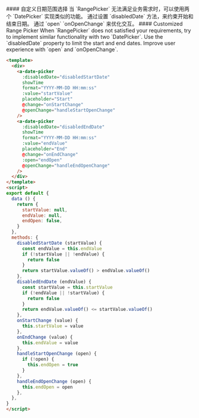 
<cn>
#### 自定义日期范围选择
当 `RangePicker` 无法满足业务需求时，可以使用两个 `DatePicker` 实现类似的功能。
 通过设置 `disabledDate` 方法，来约束开始和结束日期。
  通过 `open` `onOpenChange` 来优化交互。
</cn>

<us>
#### Customized Range Picker
When `RangePicker` does not satisfied your requirements, try to implement similar functionality with two `DatePicker`.
 Use the `disabledDate` property to limit the start and end dates.
 Improve user experience with `open` and `onOpenChange`.
</us>

```html
<template>
  <div>
    <a-date-picker
      :disabledDate="disabledStartDate"
      showTime
      format="YYYY-MM-DD HH:mm:ss"
      :value="startValue"
      placeholder="Start"
      @change="onStartChange"
      @openChange="handleStartOpenChange"
    />
    <a-date-picker
      :disabledDate="disabledEndDate"
      showTime
      format="YYYY-MM-DD HH:mm:ss"
      :value="endValue"
      placeholder="End"
      @change="onEndChange"
      :open="endOpen"
      @openChange="handleEndOpenChange"
    />
  </div>
</template>
<script>
export default {
  data () {
    return {
      startValue: null,
      endValue: null,
      endOpen: false,
    }
  },
  methods: {
    disabledStartDate (startValue) {
      const endValue = this.endValue
      if (!startValue || !endValue) {
        return false
      }
      return startValue.valueOf() > endValue.valueOf()
    },
    disabledEndDate (endValue) {
      const startValue = this.startValue
      if (!endValue || !startValue) {
        return false
      }
      return endValue.valueOf() <= startValue.valueOf()
    },
    onStartChange (value) {
      this.startValue = value
    },
    onEndChange (value) {
      this.endValue = value
    },
    handleStartOpenChange (open) {
      if (!open) {
        this.endOpen = true
      }
    },
    handleEndOpenChange (open) {
      this.endOpen = open
    },
  },
}
</script>
```
